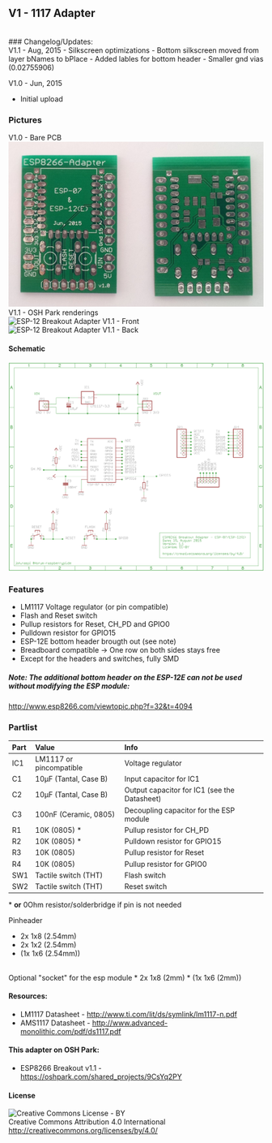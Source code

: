 ## V1 - 1117 Adapter
<br />
### Changelog/Updates: <br />
V1.1 - Aug, 2015
- Silkscreen optimizations
- Bottom silkscreen moved from layer bNames to bPlace
- Added lables for bottom header
- Smaller gnd vias (0.02755906)

V1.0 - Jun, 2015
- Initial upload

### Pictures
V1.0 - Bare PCB<br />
<img src="https://github.com/8n1/ESP8266-Breakout-Adapter/blob/master/Breakout%20Adapter%20v1.1%20-%20LM1117/Pictures%20(PCB)/ESP12E%20Breakout%20Adapter%20-%20V1-0.jpeg" width="600" alt="ESP-12 Breakout Adapter V1.0 - Bare PCB" />
<br />
V1.1 - OSH Park renderings<br />
<img src="https://644db4de3505c40a0444-327723bce298e3ff5813fb42baeefbaa.ssl.cf1.rackcdn.com/uploads/project/top_image/9CsYq2PY/i.png" width="300" alt="ESP-12 Breakout Adapter V1.1 - Front" />&nbsp;
<img src="https://644db4de3505c40a0444-327723bce298e3ff5813fb42baeefbaa.ssl.cf1.rackcdn.com/uploads/project/bottom_image/9CsYq2PY/i.png" width="300" alt="ESP-12 Breakout Adapter V1.1 - Back" />
<br />
#### Schematic
<img src="https://raw.githubusercontent.com/8n1/ESP8266-Breakout-Adapter/master/Breakout%20Adapter%20v1.1%20-%20LM1117/ESP12E%20Breakout%20Adapter_sch.png" width="600" alt="ESP-12 Breakout Adapter V1.1 - Schematic" />


### Features
* LM1117 Voltage regulator (or pin compatible)
* Flash and Reset switch
* Pullup resistors for Reset, CH_PD and GPIO0
* Pulldown resistor for GPIO15
* ESP-12E bottom header brougth out (see note)
* Breadboard compatible -> One row on both sides stays free
* Except for the headers and switches, fully SMD

##### Note: The additional bottom header on the ESP-12E can not be used without modifying the ESP module:
http://www.esp8266.com/viewtopic.php?f=32&t=4094

### Partlist
| Part  | Value                      | Info                |
|:------|:---------------------------|:--------------------|
| IC1   | LM1117 or pincompatible    | Voltage regulator |
| C1    | 10µF (Tantal, Case B)      | Input capacitor for IC1 |
| C2    | 10µF (Tantal, Case B)      | Output capacitor for IC1 (see the Datasheet)|
| C3    | 100nF (Ceramic, 0805)      | Decoupling capacitor for the ESP module |
| R1    | 10K (0805) *               | Pullup resistor for CH_PD |
| R2    | 10K (0805) *               | Pulldown resistor for GPIO15 |
| R3    | 10K (0805)                 | Pullup resistor for Reset |
| R4    | 10K (0805)                 | Pullup resistor for GPIO0 |
| SW1   | Tactile switch (THT)       | Flash switch |
| SW2   | Tactile switch (THT)       | Reset switch |

\* **or** 0Ohm resistor/solderbridge if pin is not needed

Pinheader
* 2x 1x8 (2.54mm)
* 2x 1x2 (2.54mm)
* (1x 1x6  (2.54mm))
<br />
Optional "socket" for the esp module
* 2x 1x8 (2mm)
* (1x 1x6 (2mm))


#### Resources:
- LM1117 Datasheet - http://www.ti.com/lit/ds/symlink/lm1117-n.pdf
- AMS1117 Datasheet - http://www.advanced-monolithic.com/pdf/ds1117.pdf

#### This adapter on OSH Park:
- ESP8266 Breakout v1.1 - https://oshpark.com/shared_projects/9CsYq2PY

#### License
<img src="http://mirrors.creativecommons.org/presskit/buttons/88x31/png/by.png" alt="Creative Commons License - BY" /><br />
Creative Commons Attribution 4.0 International<br />
http://creativecommons.org/licenses/by/4.0/
